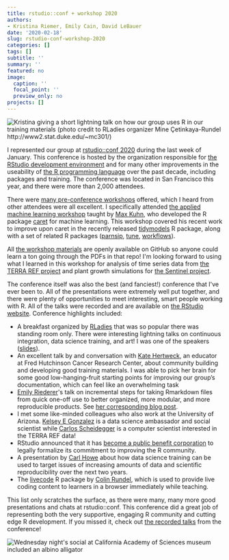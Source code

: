 ```yaml
---
title: rstudio::conf + workshop 2020
authors: 
- Kristina Riemer, Emily Cain, David LeBauer
date: '2020-02-18'
slug: rstudio-conf-workshop-2020
categories: []
tags: []
subtitle: ''
summary: ''
featured: no
image:
  caption: ''
  focal_point: ''
  preview_only: no
projects: []
---
```


![Kristina giving a short lightning talk on how our group uses R in our training materials (photo credit to RLadies organizer Mine Çetinkaya-Rundel http://www2.stat.duke.edu/~mc301/)](/post/2020-02-18-rstudio-conf-workshop-2020_files/RLadies_talk_pic1.JPG)

I represented our group at [rstudio::conf 2020](https://rstudio.com/conference/) during the last week of January. This conference is hosted by the organization responsible for [the RStudio development environment](https://rstudio.com/about/) and for many other improvements in the useability of [the R programming language](https://www.r-project.org/about.html) over the past decade, including packages and training. The conference was located in San Francisco this year, and there were more than 2,000 attendees.

There were [many pre-conference workshops](https://community.rstudio.com/t/about-workshops-at-rstudio-conference-2020/49089?mkt_tok=eyJpIjoiWmpVMVlqRTRNalJrT1RnMiIsInQiOiJKUkh5b09oQnpEemh3dCtaTUVGNFpqWkNBV05Ua1BPaktUZENaV0I3OU9acEtKS0dXdGZkYTNhVEtBRUZMVnk5K3dtZUNmM0lwd1F4ZWRPMDFEekRaVk5cL0tMWENFYnVHZGlZVTZ4MTV0NzBxU0lNV0RKM2RqeXFuUmhPekJReEgifQ%3D%3D) offered, which I heard from other attendees were all excellent. I specifically attended [the applied machine learning workshop](https://community.rstudio.com/t/applied-machine-learning-workshop-rstudio-conf-2020/49092) taught by [Max Kuhn](https://resources.rstudio.com/authors/max-kuhn), who developed the R package [caret](https://www.google.com/url?sa=t&rct=j&q=&esrc=s&source=web&cd=1&cad=rja&uact=8&ved=2ahUKEwjB197Ey9HnAhVJSN8KHRiTCGwQFjAAegQIARAB&url=http%3A%2F%2Fcaret.r-forge.r-project.org%2F&usg=AOvVaw0yVKX9KrBcypnnKgV4zr5w) for machine learning. This workshop covered his recent work to improve upon caret in the recently released [tidymodels](https://rviews.rstudio.com/2019/06/19/a-gentle-intro-to-tidymodels/) R package, along with a set of related R packages ([parnsip](https://cran.r-project.org/web/packages/parsnip/index.html), [tune](https://tidymodels.github.io/tune/), [workflows](https://cran.r-project.org/web/packages/workflows/index.html)).

All [the workshop materials](https://github.com/rstudio-conf-2020/applied-ml) are openly available on GitHub so anyone could learn a ton going through the PDFs in that repo! I'm looking forward to using what I learned in this workshop for analysis of time series data from [the TERRA REF project](https://terraref.org/) and plant growth simulations for [the Sentinel project](https://www.darpa.mil/news-events/2017-11-17).

The conference itself was also the best (and fanciest!) conference that I've ever been to. All of the presentations were extremely well put together, and there were plenty of opportunities to meet interesting, smart people working with R. All of the talks were recorded and are available on [the RStudio website](https://resources.rstudio.com/rstudio-conf-2020). Conference highlights included:

- A breakfast organized by [RLadies](https://rladies.org/) that was so popular there was standing room only. There were interesting lightning talks on continuous integration, data science training, and art! I was one of the speakers ([slides](https://github.com/KristinaRiemer/presentations/blob/master/rstudio_conf_RLadies_2020.pdf)).
- An excellent talk by and conversation with [Kate Hertweck](https://twitter.com/k8hert?lang=en), an educator at Fred Hutchinson Cancer Research Center, about community building and developing good training materials. I was able to pick her brain for some good low-hanging-fruit starting points for improving our group’s documentation, which can feel like an overwhelming task
- [Emily Riederer](https://emilyriederer.netlify.com/)'s talk on incremental steps for taking Rmarkdown files from quick one-off use to better organized, more modular, and more reproducible products. See [her corresponding blog post](https://emilyriederer.netlify.com/post/rmarkdown-driven-development/#fnref:I-would-argue-th).
- I met some like-minded colleagues who also work at the University of Arizona. [Kelsey E Gonzalez](https://kelseygonzalez.github.io/) is a data science ambassador and social scientist while [Carlos Scheidegger](https://cscheid.net/) is a computer scientist interested in the TERRA REF data!
- RStudio announced that it has [become a public benefit corporation](https://rstudio.com/about/pbc-report/) to legally formalize its commitment to improving the R community.
- A presentation by [Carl Howe](https://resources.rstudio.com/authors/carl-howe) about how data science training can be used to target issues of increasing amounts of data and scientific reproducibility over the next two years. 
- The [livecode](https://github.com/rundel/livecode/tree/master/R) R package by [Colin Rundel](http://www2.stat.duke.edu/~cr173/), which is used to provide live coding content to learners in a browser immediately while teaching.

This list only scratches the surface, as there were many, many more good presentations and chats at rstudio::conf. This conference did a great job of representing both the very supportive, engaging R community and cutting edge R development. If you missed it, check out [the recorded talks](https://resources.rstudio.com/rstudio-conf-2020) from the conference! 

![Wednesday night's social at California Academy of Sciences museum included an albino alligator](/post/2020-02-18-rstudio-conf-workshop-2020_files/albino_gator.JPG)
